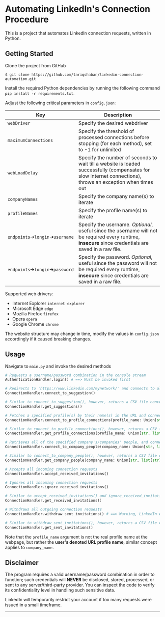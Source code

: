 Automating LinkedIn's Connection Procedure
==============================
This is a project that automates LinkedIn connection requests, written in Python.


Getting Started
------------
Clone the project from GitHub

`$ git clone https://github.com/tariqshaban/linkedin-connection-automation.git`

Install the required Python dependencies by running the following command `pip install -r requirements.txt`.

Adjust the following critical parameters in `config.json`:

| Key                                           | Description                                                                                                                                                 |
|-----------------------------------------------|-------------------------------------------------------------------------------------------------------------------------------------------------------------|
| `webDriver`                                   | Specify the desired webdriver                                                                                                                               |
| `maximumConnections`                          | Specify the threshold of processed connections before stopping (for each method), set to -1 for unlimited                                                   |
| `webLoadDelay`                                | Specify the number of seconds to wait till a website is loaded successfully (compensates for slow internet connections), throws an exception when times out |
| `companyNames`                                | Specify the company name(s) to iterate                                                                                                                      |
| `profileNames`                                | Specify the profile name(s) to iterate                                                                                                                      |
| `endpoints`&#10132;`longin`&#10132;`username` | Specify the username. *Optional*, useful since the username will not be required every runtime, **insecure** since credentials are saved in a raw file.     |
| `endpoints`&#10132;`longin`&#10132;`password` | Specify the password. *Optional*, useful since the password will not be required every runtime, **insecure** since credentials are saved in a raw file.     |

Supported web drivers:

* Internet Explorer `internet explorer`
* Microsoft Edge `edge`
* Mozilla Firefox `firefox`
* Opera `opera`
* Google Chrome `chrome`

The website structure may change in time, modify the values in `config.json` accordingly if it caused breaking changes.

Usage
------------

Navigate to `main.py` and invoke the desired methods

``` python
# Requests a username/password combination in the console stream
AuthenticationHandler.login() # ==> Must be invoked first

# Redirects to 'https://www.linkedin.com/mynetwork/' and connects to all profiles under the 'More suggestions for you' section
ConnectionHandler.connect_to_suggestion()

# Similar to connect_to_suggestion(), however, returns a CSV file concerning the people's information instead of connecting
ConnectionHandler.get_suggestions()

# Fetches a specified profile(s) by their name(s) in the URL and connects to all of their connections
ConnectionHandler.connect_to_profile_connections(profile_name: Union[str, list[str]], depth=1)

# Similar to connect_to_profile_connections(), however, returns a CSV file concerning the people's information instead of connecting
ConnectionHandler.get_profile_connections(profile_name: Union[str, list[str]], depth=1)

# Retrieves all of the specified company's/companies' people, and connects to them
ConnectionHandler.connect_to_company_people(company_name: Union[str, list[str]])

# Similar to connect_to_company_people(), however, returns a CSV file concerning the people's information instead of connecting
ConnectionHandler.get_company_people(company_name: Union[str, list[str]])

# Accepts all incoming connection requests
ConnectionHandler.accept_received_invitations()

# Ignores all incoming connection requests
ConnectionHandler.ignore_received_invitations()

# Similar to accept_received_invitations() and ignore_received_invitations(), however, returns a CSV file concerning the people's information instead of accepting/ignoring
ConnectionHandler.get_received_invitations()

# Withdraws all outgoing connection requests
ConnectionHandler.withdraw_sent_invitations() # ==> Warning, LinkedIn will not permit reconnecting to the same profile for three weeks

# Similar to withdraw_sent_invitations(), however, returns a CSV file concerning the people's information instead of withdrawing
ConnectionHandler.get_sent_invitations()
```

Note that the `profile_name` argument is not the real profile name at the webpage, but rather the **user's denoted URL
profile name**, similar concept applies to `company_name`.

Disclaimer
------------

The program requires a valid username/password combination in order to function; such credentials will **NEVER** be
disclosed, stored, processed, or sent to any server/third-party provider. You can inspect the code to verify its
confidentiality level in handling such sensitive data.

LinkedIn will temporarily restrict your account if too many requests were issued in a small timeframe.

--------